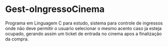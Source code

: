 # Gest-oIngressoCinema
Programa em Linguagem C para estudo, sistema para controle de ingressos onde não deve permitir o usuario selecionar o mesmo acento caso ja esteja ocupado, gerando assim um ticket de entrada no cinema apos a finalização da compra.



